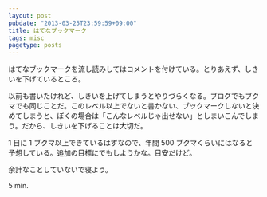 ```yaml
---
layout: post
pubdate: "2013-03-25T23:59:59+09:00"
title: はてなブックマーク
tags: misc
pagetype: posts
---
```

はてなブックマークを流し読みしてはコメントを付けている。とりあえず、しきいを下げているところ。

以前も書いたけれど、しきいを上げてしまうとやりづらくなる。ブログでもブクマでも同じことだ。このレベル以上でないと書かない、ブックマークしないと決めてしまうと、ぼくの場合は「こんなレベルじゃ出せない」としまいこんでしまう。だから、しきいを下げることは大切だ。

1 日に 1 ブクマ以上できているはずなので、年間 500 ブクマくらいにはなると予想している。追加の目標にでもしようかな。目安だけど。

余計なことしていないで寝よう。

5 min.
